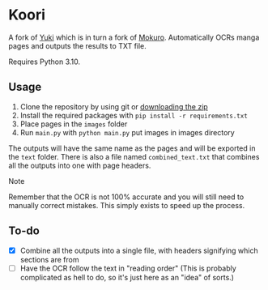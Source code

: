 # Koori

A fork of [Yuki](https://github.com/c-sig/yuki) which is in turn a fork of [Mokuro](https://github.com/kha-white/mokuro). Automatically OCRs manga pages and outputs the results to TXT file.

Requires Python 3.10.

## Usage

1. Clone the repository by using git or [downloading the zip](https://github.com/watatomo/koori/archive/refs/heads/master.zip)
2. Install the required packages with `pip install -r requirements.txt`
3. Place pages in the `images` folder
4. Run `main.py` with `python main.py`
   put images in images directory

The outputs will have the same name as the pages and will be exported in the `text` folder. There is also a file named `combined_text.txt` that combines all the outputs into one with page headers.

> [!NOTE]
> Remember that the OCR is not 100% accurate and you will still need to manually correct mistakes. This simply exists to speed up the process.

## To-do

-   [x] Combine all the outputs into a single file, with headers signifying which sections are from
-   [ ] Have the OCR follow the text in "reading order" (This is probably complicated as hell to do, so it's just here as an "idea" of sorts.)
